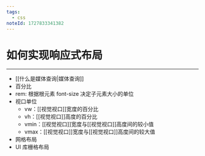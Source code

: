 ```yaml
---
tags:
  - css
noteId: 1727833341382
---
```

# 如何实现响应式布局
---
- [[什么是媒体查询|媒体查询]]
- 百分比
- rem: 根据根元素 font-size 决定子元素大小的单位
- 视口单位
	- vw：[[视觉视口]]宽度的百分比
	- vh：[[视觉视口]]高度的百分比
	- vmin：[[视觉视口]]宽度与[[视觉视口]]高度间的较小值
	- vmax：[[视觉视口]]宽度与[[视觉视口]]高度间的较大值
- 网格布局
- UI 库栅格布局